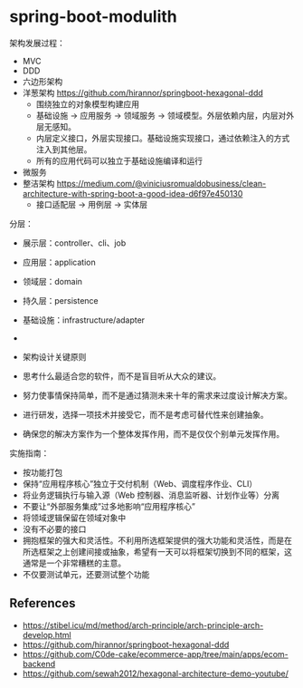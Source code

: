# spring-boot-modulith


架构发展过程：
- MVC
- DDD
- 六边形架构
- 洋葱架构 https://github.com/hirannor/springboot-hexagonal-ddd
  - 围绕独立的对象模型构建应用 
  - 基础设施 -> 应用服务 -> 领域服务 -> 领域模型。外层依赖内层，内层对外层无感知。
  - 内层定义接口，外层实现接口。基础设施实现接口，通过依赖注入的方式注入到其他层。
  - 所有的应用代码可以独立于基础设施编译和运行
- 微服务
- 整洁架构 https://medium.com/@viniciusromualdobusiness/clean-architecture-with-spring-boot-a-good-idea-d6f97e450130
  - 接口适配层 -> 用例层 -> 实体层
 

分层：
- 展示层：controller、cli、job
- 应用层：application
- 领域层：domain
- 持久层：persistence
- 基础设施：infrastructure/adapter

- 
- 架构设计关键原则

- 思考什么最适合您的软件，而不是盲目听从大众的建议。
- 努力使事情保持简单，而不是通过猜测未来十年的需求来过度设计解决方案。
- 进行研发，选择一项技术并接受它，而不是考虑可替代性来创建抽象。
- 确保您的解决方案作为一个整体发挥作用，而不是仅仅个别单元发挥作用。

实施指南：

- 按功能打包
- 保持“应用程序核心”独立于交付机制（Web、调度程序作业、CLI）
- 将业务逻辑执行与输入源（Web 控制器、消息监听器、计划作业等）分离
- 不要让“外部服务集成”过多地影响“应用程序核心”
- 将领域逻辑保留在领域对象中
- 没有不必要的接口
- 拥抱框架的强大和灵活性。不利用所选框架提供的强大功能和灵活性，而是在所选框架之上创建间接或抽象，希望有一天可以将框架切换到不同的框架，这通常是一个非常糟糕的主意。
- 不仅要测试单元，还要测试整个功能

## References

- https://stibel.icu/md/method/arch-principle/arch-principle-arch-develop.html
- https://github.com/hirannor/springboot-hexagonal-ddd
- https://github.com/C0de-cake/ecommerce-app/tree/main/apps/ecom-backend
- https://github.com/sewah2012/hexagonal-architecture-demo-youtube/